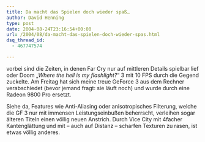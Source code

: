 ```yaml
---
title: Da macht das Spielen doch wieder spaß…
author: David Henning
type: post
date: 2004-08-24T23:16:54+00:00
url: /2004/08/da-macht-das-spielen-doch-wieder-spas.html
dsq_thread_id:
  - 467747574

---
```

vorbei sind die Zeiten, in denen Far Cry nur auf mittleren Details spielbar lief oder Doom &#8222;_Where the hell is my flashlight?_&#8220; 3 mit 10 FPS durch die Gegend zuckelte. Am Freitag hat sich meine treue GeForce 3 aus dem Rechner verabschiedet (bevor jemand fragt: sie läuft noch) und wurde durch eine Radeon 9800 Pro ersetzt.
  
Siehe da, Features wie Anti-Aliasing oder anisotropisches Filterung, welche die GF 3 nur mit immensen Leistungseinbußen beherrscht, verleihen sogar älteren Titeln einen völlig neuen Anstrich. Durch Vice City mit 4facher Kantenglättung und mit &#8211; auch auf Distanz &#8211; scharfen Texturen zu rasen, ist etwas völlig anderes.